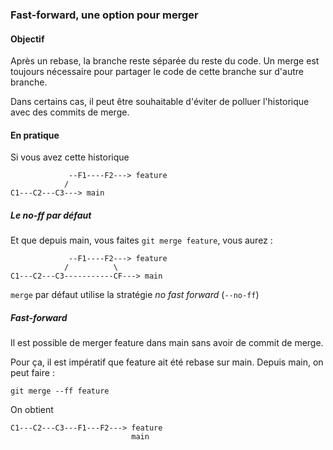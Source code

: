 ### Fast-forward, une option pour merger

#### Objectif

Après un rebase, la branche reste séparée du reste du code. Un merge est toujours nécessaire pour partager le code de cette branche sur d'autre branche.

Dans certains cas, il peut être souhaitable d'éviter de polluer l'historique avec des commits de merge.

#### En pratique

Si vous avez cette historique

```
             --F1----F2---> feature
            /
C1---C2---C3---> main
```

##### Le no-ff par défaut

Et que depuis main, vous faites `git merge feature`, vous aurez :

```
             --F1----F2---> feature
            /          \
C1---C2---C3-----------CF---> main
```

`merge` par défaut utilise la stratégie _no fast forward_ (`--no-ff`)

##### Fast-forward

Il est possible de merger feature dans main sans avoir de commit de merge.

Pour ça, il est impératif que feature ait été rebase sur main. Depuis main, on peut faire :

```
git merge --ff feature
```

On obtient

```
C1---C2---C3---F1---F2---> feature
                           main
```
